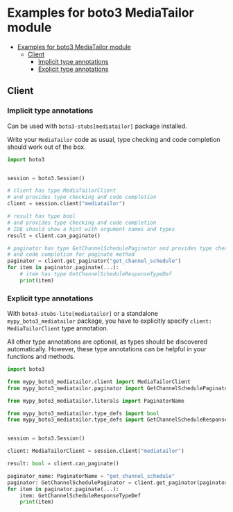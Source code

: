 <a id="examples-for-boto3-mediatailor-module"></a>

# Examples for boto3 MediaTailor module

- [Examples for boto3 MediaTailor module](#examples-for-boto3-mediatailor-module)
  - [Client](#client)
    - [Implicit type annotations](#implicit-type-annotations)
    - [Explicit type annotations](#explicit-type-annotations)

<a id="client"></a>

## Client

<a id="implicit-type-annotations"></a>

### Implicit type annotations

Can be used with `boto3-stubs[mediatailor]` package installed.

Write your `MediaTailor` code as usual, type checking and code completion
should work out of the box.

```python
import boto3


session = boto3.Session()

# client has type MediaTailorClient
# and provides type checking and code completion
client = session.client("mediatailor")

# result has type bool
# and provides type checking and code completion
# IDE should show a hint with argument names and types
result = client.can_paginate()

# paginator has type GetChannelSchedulePaginator and provides type checking
# and code completion for paginate method
paginator = client.get_paginator("get_channel_schedule")
for item in paginator.paginate(...):
    # item has type GetChannelScheduleResponseTypeDef
    print(item)
```

<a id="explicit-type-annotations"></a>

### Explicit type annotations

With `boto3-stubs-lite[mediatailor]` or a standalone `mypy_boto3_mediatailor`
package, you have to explicitly specify `client: MediaTailorClient` type
annotation.

All other type annotations are optional, as types should be discovered
automatically. However, these type annotations can be helpful in your functions
and methods.

```python
import boto3

from mypy_boto3_mediatailor.client import MediaTailorClient
from mypy_boto3_mediatailor.paginator import GetChannelSchedulePaginator

from mypy_boto3_mediatailor.literals import PaginatorName

from mypy_boto3_mediatailor.type_defs import bool
from mypy_boto3_mediatailor.type_defs import GetChannelScheduleResponseTypeDef


session = boto3.Session()

client: MediaTailorClient = session.client("mediatailor")

result: bool = client.can_paginate()

paginator_name: PaginatorName = "get_channel_schedule"
paginator: GetChannelSchedulePaginator = client.get_paginator(paginator_name)
for item in paginator.paginate(...):
    item: GetChannelScheduleResponseTypeDef
    print(item)
```
